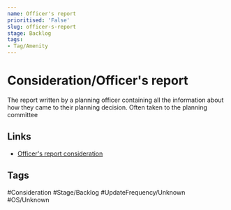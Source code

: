 ```yaml
---
name: Officer's report
prioritised: 'False'
slug: officer-s-report
stage: Backlog
tags:
- Tag/Amenity
---
```


# Consideration/Officer's report

The report written by a planning officer containing all the information about how they came to their planning decision. Often taken to the planning committee

## Links

* [Officer's report consideration](https://design.planning.data.gov.uk/planning-consideration/officer-s-report)

## Tags

#Consideration #Stage/Backlog #UpdateFrequency/Unknown #OS/Unknown